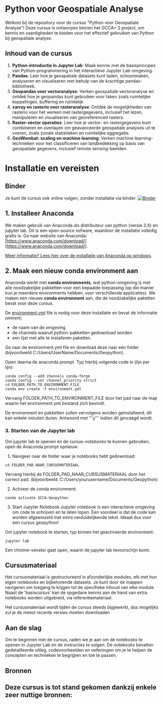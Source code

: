 # Python voor Geospatiale Analyse

Welkom bij de repository voor de cursus "Python voor Geospatiale Analyse"! Deze cursus is ontworpen binnen het GCCA+ 2 project, om kennis en vaardigheden te bieden voor het effectief gebruiken van Python bij geospatiale analyse. 


## Inhoud van de cursus

1. **Python-introductie in Jupyter Lab**: Maak kennis met de basisprincipes van Python-programmering in het interactieve Jupyter Lab-omgeving.
2. **Pandas**: Leer hoe je geospatiale datasets kunt laden, schoonmaken, analyseren en visualiseren met behulp van de krachtige pandas-bibliotheek.
3. **Geopandas voor vectoranalyse**: Verken geospatiale vectoranalyse en ontdek hoe je geopandas kunt gebruiken voor taken zoals ruimtelijke koppelingen, buffering en ruimtelijk
4. **xarray en rasterio voor rasteranalyse**: Ontdek de mogelijkheden van rasterio voor het werken met rastergegevens, inclusief het lezen, manipuleren en visualiseren van georeferenced rasters.
5. **Raster-vector operaties**: Leer hoe je vector- en rastergegevens kunt combineren en overlayen om geavanceerde geospatiale analyses uit te voeren, zoals zonale statistieken en ruimtelijke aggregatie.
6. **GeoWombat: scaling en machine learning**: Verken machine learning-technieken voor het classificeren van landbedekking op basis van geospatiale gegevens, inclusief remote sensing-beelden.

# Installatie en vereisten
## Binder
Je kunt de cursus ook online volgen, zonder installatie via binder: [![Binder](https://mybinder.org/badge_logo.svg)](https://mybinder.org/v2/gh/JasperFe/GCCA_GeoPython/HEAD)



## 1. Installeer Anaconda

We maken gebruik van Anaconda als distributeur van python (versie 3.X) en jupyter lab. Dit is een open-source sofware, waardoor de installatie volledig gratis is. Ga naar website van Anaconda: [https://www.anaconda.com/download/](https://www.anaconda.com/download/).

[Meer informatie? Lees hier over de installatie van Anaconda op windows](https://docs.anaconda.com/free/anaconda/install/windows/).


## 2. Maak een nieuw **conda environment** aan
Anaconda werkt met **conda environments**, wat python-omgeving is met alle noodzakelijke pakketten voor een bepaalde toepassing (op die manier kun je meerdere environments hebben, voor verschillende applicaties). We maken een nieuwe **conda environment** aan, die de noodzakelijke paketten bevat voor deze cursus. 

De [environment.yml](https://github.com/JasperFe/GCCA_GeoPython/blob/main/environment.yml) file is nodig voor deze installatie en bevat de informatie omtrent;
  * de naam van de omgeving
  * de channels waaruit python-pakketten gedownload worden
  * een lijst met alle te installeren paketten.

Ga naar de environment.yml file en download deze naar een folder (bijvoorbeeld C:/Users/UserName/Documents/Geopython).

Open daarna de anaconda prompt. 
Typ hierbij volgende code in (lijn per lijn):

```shell
conda config --add channels conda-forge
conda config --set channel_priority strict
cd FOLDER_PATH_TO_ENVIRONMENT_FILE
conda env create -f environment.yml
```  

Vervang FOLDER_PATH_TO_ENVIRONMENT_FILE door het pad naar de map waarin het environment.yml bestand zich bevindt.

De environment en pakketten zullen vervolgens worden geïnstalleerd, dit kan enkele minuten duren. Antwoord met '''y''' indien dit gevraagd wordt.

### 3. Starten van de Jupyter lab

Om jupyter lab te openen en de cursus-*notebooks* te kunnen gebruiken, open de Anaconda prompt opnieuw:

1. Navigeer naar de folder waar je notebooks hebt gedownload:

```shell
cd FOLDER_PAD_NAAR_CURSUSMATERIAAL
```   

Vervang hierbij de FOLDER_PAD_NAAR_CURSUSMATERIAAL door het correct pad.
(bijvoorbeeld: C:/Users/yourusername/Documents/Geopython)

2. Activeer de conda environment:

```shell
conda activate GCCA-Geopython
``` 

3. Start Jupyter Notebook
Jupyter notebook is een interactieve omgeving om code te schrijven en te laten lopen. Een voordeel is dat de code kan worden afgewisseld met extra verduidelijkende tekst. Ideaal dus voor een cursus geopython!

Om jupyter notebook te starten, typ binnen het geactiveerde environment:

```shell
jupyter lab
```  

Een chrome-venster gaat open, waarin de jupyter lab tevoorschijn komt.

## Cursusmateriaal

Het cursusmateriaal is gestructureerd in afzonderlijke modules, elk met hun eigen notebooks en bijbehorende datasets. Je kunt door de mappen navigeren om toegang te krijgen tot de specifieke inhoud van elke module. Naast de 'basiscursus' kan de opgedane kennis aan de hand van extra notebooks worden uitgebreid, via referentiemateriaal.

Het cursusmateriaal wordt tijden de cursus steeds bijgewerkt, dus mogelijks zul je de meest recente versies moeten downloaden

## Aan de slag

Om te beginnen met de cursus, raden we je aan om de notebooks te openen in Jupyter Lab en de instructies te volgen. De notebooks bevatten gedetailleerde uitleg, codevoorbeelden en oefeningen om je te helpen de concepten en technieken te begrijpen en toe te passen.

## Bronnen

Deze cursus is tot stand gekomen dankzij enkele zeer nuttige bronnen:
-
 



